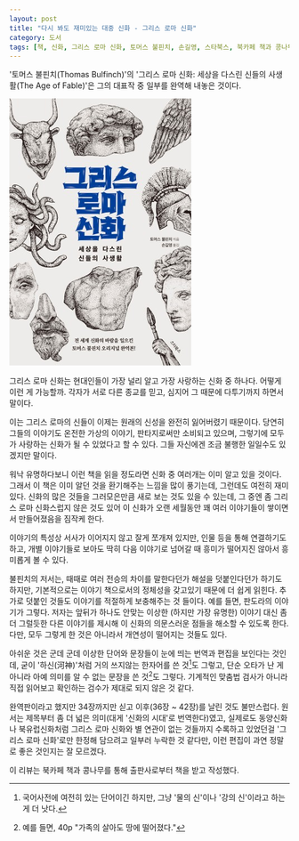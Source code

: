 ```yaml
---
layout: post
title: "다시 봐도 재미있는 대중 신화 - 그리스 로마 신화"
category: 도서
tags: [책, 신화, 그리스 로마 신화, 토머스 불핀치, 손길영, 스타북스, 북카페 책과 콩나무, 서평]
---
```


'토머스 불핀치(Thomas Bulfinch)'의
'그리스 로마 신화: 세상을 다스린 신들의 사생활(The Age of Fable)'은
그의 대표작 중 일부를 완역해 내놓은 것이다.

![표지](/images/book/the-age-of-fable-book-h480.jpg)

그리스 로마 신화는 현대인들이 가장 널리 알고 가장 사랑하는 신화 중 하나다.
어떻게 이런 게 가능할까.
각자가 서로 다른 종교를 믿고, 심지어 그 때문에 다투기까지 하면서 말이다.

이는 그리스 로마의 신들이 이제는 원래의 신성을 완전히 잃어버렸기 때문이다.
당연히 그들의 이야기도 온전한 가상의 이야기, 판타지로써만 소비되고 있으며,
그렇기에 모두가 사랑하는 신화가 될 수 있었다고 할 수 있다.
그들 자신에겐 조금 불행한 일일수도 있겠지만 말이다.

워낙 유명하다보니 이런 책을 읽을 정도라면 신화 중 여러개는 이미 알고 있을 것이다.
그래서 이 책은 이미 알던 것을 환기해주는 느낌을 많이 풍기는데, 그런데도 여전히 재미있다.
신화의 많은 것들을 그러모은만큼 새로 보는 것도 있을 수 있는데,
그 중엔 좀 그리스 로마 신화스럽지 않은 것도 있어
이 신화가 오랜 세월동안 꽤 여러 이야기들이 쌓이면서 만들어졌음을 짐작케 한다.

이야기의 특성상 서사가 이어지지 않고 잘게 쪼개져 있지만,
인물 등을 통해 연결하기도 하고,
개별 이야기들로 보아도 딱히 다음 이야기로 넘어갈 때 흥미가 떨어지진 않아서 흥미롭게 볼 수 있다.

불핀치의 저서는, 때때로 여러 전승의 차이를 말한다던가 해설을 덧붙인다던가 하기도 하지만,
기본적으로는 이야기 책으로서의 정체성을 갖고있기 때문에 더 쉽게 읽힌다.
추가로 덧붙인 것들도 이야기를 적절하게 보충해주는 것 들이다.
예를 들면, 판도라의 이야기가 그렇다.
저자는 앞뒤가 하나도 안맞는 이상한 (하지만 가장 유명한) 이야기 대신
좀 더 그럴듯한 다른 이야기를 제시해 이 신화의 의문스러운 점들을 해소할 수 있도록 한다.
다만, 모두 그렇게 한 것은 아니라서 개연성이 떨어지는 것들도 있다.

아쉬운 것은 군데 군데 이상한 단어와 문장들이 눈에 띄는 번역과 편집을 보인다는 것인데,
굳이 '하신(河神)'처럼 거의 쓰지않는 한자어를 쓴 것[^1]도 그렇고,
단순 오타가 난 게 아니라 아예 의미를 알 수 없는 문장을 쓴 것[^2]도 그렇다.
기계적인 맞춤법 검사가 아니라
직접 읽어보고 확인하는 검수가 제대로 되지 않은 것 같다.

[^1]: 국어사전에 여전히 있는 단어이긴 하지만, 그냥 '물의 신'이나 '강의 신'이라고 하는 게 더 낫다.

[^2]: 예를 들면, 40p "가족의 살아도 땅에 떨어졌다."

완역판이라고 했지만 34장까지만 싣고 이후(36장 ~ 42장)를 날린 것도 불만스럽다.
원서는 제목부터 좀 더 넓은 의미(대게 '신화의 시대'로 번역한다)였고,
실제로도 동양신화나 북유럽신화처럼 그리스 로마 신화와 별 연관이 없는 것들까지 수록하고 있었던걸
'그리스 로마 신화'로만 한정해 담으려고 일부러 누락한 것 같다만,
이런 편집이 과연 정말로 좋은 것인지는 잘 모르겠다.



<div class="im im-info">
이 리뷰는 북카페 책과 콩나무를 통해 출판사로부터 책을 받고 작성했다.
</div>
